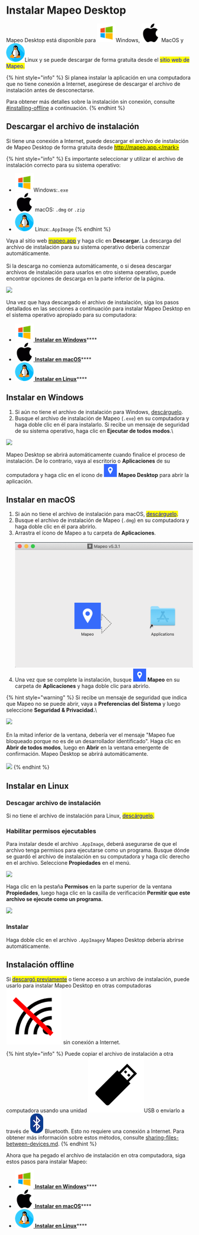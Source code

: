 # Instalar Mapeo Desktop

Mapeo Desktop está disponible para <img src="../../.gitbook/assets/Windows-logo.png" alt="" data-size="line">Windows, <img src="../../.gitbook/assets/mac.png" alt="" data-size="line"> MacOS y <img src="../../.gitbook/assets/linux.png" alt="" data-size="line">Linux y se puede descargar de forma gratuita desde el <mark style="color:blue;">sitio web de Mapeo.</mark>

{% hint style="info" %}
Si planea instalar la aplicación en una computadora que no tiene conexión a Internet, asegúrese de descargar el archivo de instalación antes de desconectarse.

Para obtener más detalles sobre la instalación sin conexión, consulte  [#installing-offline](installing-mapeo-desktop.md#installing-offline "mention") a continuación.
{% endhint %}

## Descargar el archivo de instalación

Si tiene una conexión a Internet, puede descargar el archivo de instalación de Mapeo Desktop de forma gratuita desde <mark style="color:blue;">http://mapeo.app.</mark>

{% hint style="info" %}
Es importante seleccionar y utilizar el archivo de instalación correcto para su sistema operativo:

* <img src="../../.gitbook/assets/Windows-logo.png" alt="" data-size="line">Windows:`.exe`
* <img src="../../.gitbook/assets/mac.png" alt="" data-size="line"> macOS: `.dmg` or `.zip`
* <img src="../../.gitbook/assets/linux.png" alt="" data-size="line"> Linux:`.AppImage`
{% endhint %}

Vaya al sitio web [<mark style="color:blue;">mapeo.app</mark>](https://www.digital-democracy.org/mapeo/) <mark style="color:blue;"></mark> y haga clic en **Descargar.** La descarga del archivo de instalación para su sistema operativo debería comenzar automáticamente.\
\
Si la descarga no comienza automáticamente, o si desea descargar archivos de instalación para usarlos en otro sistema operativo, puede encontrar opciones de descarga en la parte inferior de la página.

![](https://lh3.googleusercontent.com/E\_z0p4l7yCsYHL4JCBHYKPTwexwyuZmUeCocPedWk4kAiP-fA5dHCBpNmQA6oMBuUd34X3-w8MbF\_Za6rUehwNBb3z-Stkr6FnXExz2YPkSW61MNpeME7Nt6xZdlPA)

Una vez que haya descargado el archivo de instalación, siga los pasos detallados en las secciones a continuación para instalar Mapeo Desktop en el sistema operativo apropiado para su computadora:

* [<img src="../../.gitbook/assets/Windows-logo.png" alt="" data-size="line"> **Instalar en Windows**](installing-mapeo-desktop.md#instalar-en-windows)****
* [<img src="../../.gitbook/assets/mac.png" alt="" data-size="line"> **Instalar en macOS**](installing-mapeo-desktop.md#instalar-en-macos)****
* [<img src="../../.gitbook/assets/linux.png" alt="" data-size="line"> **Instalar en Linux**](installing-mapeo-desktop.md#instalar-en-linux)****

## Instalar en Windows

1. Si aún no tiene el archivo de instalación para Windows, [descárguelo](installing-mapeo-desktop.md#descargar-el-archivo-de-instalacion).
2. Busque el archivo de instalación de Mapeo (`.exe`) en su computadora y haga doble clic en él para instalarlo. Si recibe un mensaje de seguridad de su sistema operativo, haga clic en **Ejecutar de todos modos**.\\

![](https://lh3.googleusercontent.com/Tsq5jLMWd1wSHKbDzVT\_WFc-bUSBtbn3gj-6ta8YqJzQzXqoHDQ5Jw6ehXNz\_1ZopSYMZMN0O5ZZ6L4gM5Vuva08ZwHe1mzo0zPZCyK5r10qXb26CtMb1Twbf-l2CA)

Mapeo Desktop se abrirá automáticamente cuando finalice el proceso de instalación. De lo contrario, vaya al escritorio o **Aplicaciones** de su computadora y haga clic en el icono de <img src="../../.gitbook/assets/Md-icon.png" alt="" data-size="line"> **Mapeo Desktop** para abrir la aplicación.

## Instalar en macOS ​

1. Si aún no tiene el archivo de instalación para macOS, [<mark style="color:blue;">descárguelo</mark>](installing-mapeo-desktop.md#descargar-el-archivo-de-instalacion)<mark style="color:blue;">.</mark>
2. Busque el archivo de instalación de Mapeo (`.dmg`) en su computadora y haga doble clic en él para abrirlo.
3. Arrastra el ícono de Mapeo a tu carpeta de **Aplicaciones**.\
   \
   ![](<../../.gitbook/assets/Screen Shot 2021-12-21 at 2.02.59 PM.png>)
4. Una vez que se complete la instalación, busque <img src="../../.gitbook/assets/Md-icon.png" alt="" data-size="line"> **Mapeo** en su carpeta de **Aplicaciones** y haga doble clic para abrirlo.

{% hint style="warning" %}
Si recibe un mensaje de seguridad que indica que Mapeo no se puede abrir, vaya a **Preferencias del Sistema** y luego seleccione **Seguridad** **& Privacidad.**\


![](../../.gitbook/assets/Mac\_system\_settings\_security.png)\
\
En la mitad inferior de la ventana, debería ver el mensaje "Mapeo fue bloqueado porque no es de un desarrollador identificado". Haga clic en **Abrir de todos modos**, luego en **Abrir** en la ventana emergente de confirmación. Mapeo Desktop se abrirá automáticamente.\
\
![](../../.gitbook/assets/Mac\_security\_open\_anyway.png)
{% endhint %}

## Instalar en Linux

### Descagar archivo de instalación

Si no tiene el archivo de instalación para Linux, [<mark style="color:blue;">descárguelo</mark>](installing-mapeo-desktop.md#descargar-el-archivo-de-instalacion)<mark style="color:blue;">.</mark>

### Habilitar permisos ejecutables

Para instalar desde el archivo `.AppImage`, deberá asegurarse de que el archivo tenga permisos para ejecutarse como un programa. Busque dónde se guardó el archivo de instalación en su computadora y haga clic derecho en el archivo. Seleccione **Propiedades** en el menú.

![](../../.gitbook/assets/Linux\_right\_click\_appImage.jpg)

Haga clic en la pestaña **Permisos** en la parte superior de la ventana **Propiedades**, luego haga clic en la casilla de verificación **Permitir que este archivo se ejecute como un programa.**

![](../../.gitbook/assets/Linux\_allow\_executable\_permissions.jpg)

### Instalar

Haga doble clic en el archivo `.AppImage`y Mapeo Desktop debería abrirse automáticamente.

## Instalación offline <a href="#installing-offline" id="installing-offline"></a>

Si [<mark style="color:blue;">descargó previamente</mark>](installing-mapeo-desktop.md#descargar-el-archivo-de-instalacion) o tiene acceso a un archivo de instalación, puede usarlo para instalar Mapeo Desktop en otras computadoras <img src="../../.gitbook/assets/image (13).png" alt="" data-size="line"> sin conexión a Internet.

{% hint style="info" %}
Puede copiar el archivo de instalación a otra computadora usando una unidad <img src="../../.gitbook/assets/image (32).png" alt="" data-size="line">USB o enviarlo a través de <img src="../../.gitbook/assets/bluetooth.jpg" alt="" data-size="line"> Bluetooth. Esto no requiere una conexión a Internet. Para obtener más información sobre estos métodos, consulte [sharing-files-between-devices.md](../troubleshooting/sharing-files-between-devices.md "mention").
{% endhint %}

Ahora que ha pegado el archivo de instalación en otra computadora, siga estos pasos para instalar Mapeo:

* [<img src="../../.gitbook/assets/Windows-logo.png" alt="" data-size="line"> **Instalar en Windows**](installing-mapeo-desktop.md#instalar-en-windows)****
* [<img src="../../.gitbook/assets/mac.png" alt="" data-size="line"> **Instalar en macOS**](installing-mapeo-desktop.md#instalar-en-macos)****
* [<img src="../../.gitbook/assets/linux.png" alt="" data-size="line"> **Instalar en Linux**](installing-mapeo-desktop.md#instalar-en-linux)****
